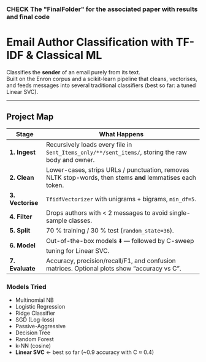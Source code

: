 ### CHECK The  "FinalFolder" for the associated paper with results and final code

#  Email Author Classification with TF-IDF & Classical ML

Classifies the **sender** of an email purely from its text.  
Built on the Enron corpus and a scikit-learn pipeline that cleans, vectorises, and feeds messages into several traditional classifiers (best so far: a tuned Linear SVC).

---

##  Project Map

| Stage | What Happens |
|-------|--------------|
| **1. Ingest** | Recursively loads every file in `Sent_Items_only/**/sent_items/`, storing the raw body and owner. |
| **2. Clean** | Lower-cases, strips URLs / punctuation, removes NLTK stop-words, then stems **and** lemmatises each token. |
| **3. Vectorise** | `TfidfVectorizer` with unigrams + bigrams, `min_df=5`. |
| **4. Filter** | Drops authors with \< 2 messages to avoid single-sample classes. |
| **5. Split** | 70 % training / 30 % test (`random_state=36`). |
| **6. Model** | Out-of-the-box models ⬇️ — followed by C-sweep tuning for Linear SVC. |
| **7. Evaluate** | Accuracy, precision/recall/F1, and confusion matrices. Optional plots show “accuracy vs C”. |

### Models Tried

* Multinomial NB  
* Logistic Regression  
* Ridge Classifier  
* SGD (Log-loss)  
* Passive-Aggressive  
* Decision Tree  
* Random Forest  
* k-NN (cosine)  
* **Linear SVC** ← best so far (~0.9 accuracy with C ≈ 0.4)
